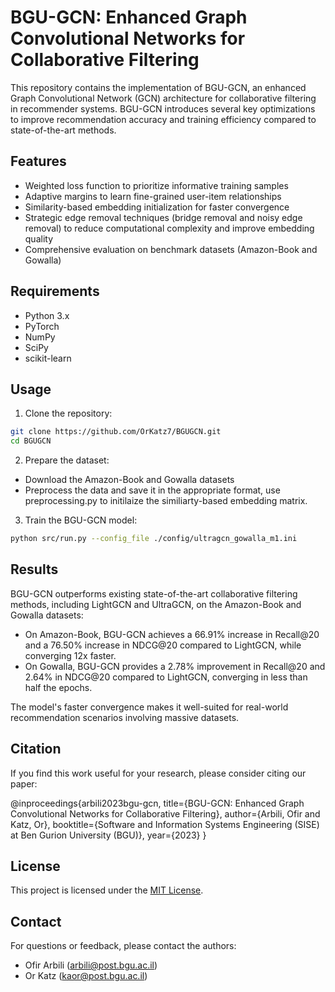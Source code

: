 # BGU-GCN: Enhanced Graph Convolutional Networks for Collaborative Filtering

This repository contains the implementation of BGU-GCN, an enhanced Graph Convolutional Network (GCN) architecture for collaborative filtering in recommender systems. BGU-GCN introduces several key optimizations to improve recommendation accuracy and training efficiency compared to state-of-the-art methods.

## Features

- Weighted loss function to prioritize informative training samples
- Adaptive margins to learn fine-grained user-item relationships
- Similarity-based embedding initialization for faster convergence
- Strategic edge removal techniques (bridge removal and noisy edge removal) to reduce computational complexity and improve embedding quality
- Comprehensive evaluation on benchmark datasets (Amazon-Book and Gowalla)

## Requirements

- Python 3.x
- PyTorch
- NumPy
- SciPy
- scikit-learn

## Usage

1. Clone the repository:

```bash
git clone https://github.com/OrKatz7/BGUGCN.git
cd BGUGCN
```

2. Prepare the dataset:
- Download the Amazon-Book and Gowalla datasets
- Preprocess the data and save it in the appropriate format, use preprocessing.py to initilaize the similiarty-based embedding matrix.

3. Train the BGU-GCN model:
```bash
python src/run.py --config_file ./config/ultragcn_gowalla_m1.ini
```

## Results

BGU-GCN outperforms existing state-of-the-art collaborative filtering methods, including LightGCN and UltraGCN, on the Amazon-Book and Gowalla datasets:

- On Amazon-Book, BGU-GCN achieves a 66.91% increase in Recall@20 and a 76.50% increase in NDCG@20 compared to LightGCN, while converging 12x faster.
- On Gowalla, BGU-GCN provides a 2.78% improvement in Recall@20 and 2.64% in NDCG@20 compared to LightGCN, converging in less than half the epochs.

The model's faster convergence makes it well-suited for real-world recommendation scenarios involving massive datasets.

## Citation

If you find this work useful for your research, please consider citing our paper:

@inproceedings{arbili2023bgu-gcn,
title={BGU-GCN: Enhanced Graph Convolutional Networks for Collaborative Filtering},
author={Arbili, Ofir and Katz, Or},
booktitle={Software and Information Systems Engineering (SISE) at Ben Gurion University (BGU)},
year={2023}
}

## License

This project is licensed under the [MIT License](LICENSE).

## Contact

For questions or feedback, please contact the authors:
- Ofir Arbili (arbili@post.bgu.ac.il)
- Or Katz (kaor@post.bgu.ac.il)
